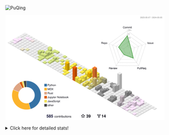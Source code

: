 ![PuQing](https://user-images.githubusercontent.com/27223114/171565019-9a56fae6-b08b-421f-99db-7e830da42371.png)

![](./profile-3d-contrib/profile-season-animate.svg)

<details>
<summary>Click here for detailed stats!</summary>

<!--START_SECTION:waka-->
![Lines of code](https://img.shields.io/badge/From%20Hello%20World%20I%27ve%20Written-1.4%20million%20lines%20of%20code-blue)

**🐱 My GitHub Data** 

> 📦 374.1 kB Used in GitHub's Storage 
 > 
> 🏆 218 Contributions in the Year 2024
 > 
> 🚫 Not Opted to Hire
 > 
> 📜 48 Public Repositories 
 > 
> 🔑 29 Private Repositories 
 > 
**I'm an Early 🐤** 

```text
🌞 Morning                577 commits         ██░░░░░░░░░░░░░░░░░░░░░░░   07.54 % 
🌆 Daytime                3546 commits        ████████████░░░░░░░░░░░░░   46.34 % 
🌃 Evening                1579 commits        █████░░░░░░░░░░░░░░░░░░░░   20.64 % 
🌙 Night                  1950 commits        ██████░░░░░░░░░░░░░░░░░░░   25.48 % 
```


📊 **This Week I Spent My Time On** 

```text
💬 Programming Languages: 
Python                   3 hrs 37 mins       █████████░░░░░░░░░░░░░░░░   34.68 % 
Browsing                 3 hrs 24 mins       ████████░░░░░░░░░░░░░░░░░   32.58 % 
Jupyter Notebook         1 hr 18 mins        ███░░░░░░░░░░░░░░░░░░░░░░   12.45 % 
Searching                51 mins             ██░░░░░░░░░░░░░░░░░░░░░░░   08.22 % 
Other                    31 mins             █░░░░░░░░░░░░░░░░░░░░░░░░   05.05 % 

🔥 Editors: 
VS Code                  5 hrs 19 mins       █████████████░░░░░░░░░░░░   50.98 % 
Chrome                   4 hrs 26 mins       ███████████░░░░░░░░░░░░░░   42.53 % 
fish                     27 mins             █░░░░░░░░░░░░░░░░░░░░░░░░   04.32 % 
Obsidian                 13 mins             █░░░░░░░░░░░░░░░░░░░░░░░░   02.17 % 

💻 Operating System: 
Mac                      5 hrs 7 mins        ████████████░░░░░░░░░░░░░   49.02 % 
WSL                      4 hrs 11 mins       ██████████░░░░░░░░░░░░░░░   40.05 % 
Linux                    1 hr 8 mins         ███░░░░░░░░░░░░░░░░░░░░░░   10.93 % 
```


<!--END_SECTION:waka-->
</details>

